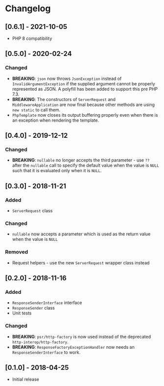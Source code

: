 # Changelog
## [0.6.1] - 2021-10-05
 - PHP 8 compatibility
 
## [0.5.0] - 2020-02-24
### Changed
 - **BREAKING**: `json` now throws `JsonException` instead of `InvalidArgumentException`
 if the supplied argument cannot be properly represented as JSON.
 A polyfill has been added to support this pre PHP 7.3.
 - **BREAKING**: The constructors of `ServerRequest` and `MiddlewareApplication` are now final because other methods
 are using `new static` to call them.
 - `PhpTemplate` now closes its output buffering properly even when there is an exception when rendering the template.

## [0.4.0] - 2019-12-12
### Changed
 - **BREAKING**: `nullable` no longer accepts the third parameter - use `??` after
   the `nullable` call to specify the default value when the value is `NULL`
   such that it is evaluated only when it is `NULL`.

## [0.3.0] - 2018-11-21
### Added
 - `ServerRequest` class
### Changed
 - `nullable` now accepts a parameter which is used as the return value when the value is `NULL`
### Removed
 - Request helpers - use the new `ServerRequest` wrapper class instead

## [0.2.0] - 2018-11-16
### Added
 - `ResponseSenderInterface` interface
 - `ResponseSender` class
 - Unit tests

### Changed
 - **BREAKING**: `psr/http-factory` is now used instead of the deprecated `http-interop/http-factory`.
 - **BREAKING**: `ResponseFactoryExceptionHandler` now needs an `ResponseSenderInterface` to work. 

## [0.1.0] - 2018-04-25
 - Initial release

